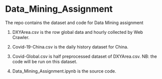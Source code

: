 # Data_Mining_Assignment
The repo contains the dataset and code for Data Mining assignment
1. DXYArea.csv is the row global data and hourly collected by Web Crawler.

2. Covid-19-China.csv is the daily history dataset for China.
3. Covid-Global.csv is half preprocessed dataset of DXYArea.csv. NB: the code will be run on this dataset.
4. Data_Mining_Assignment.ipynb is the source code.
